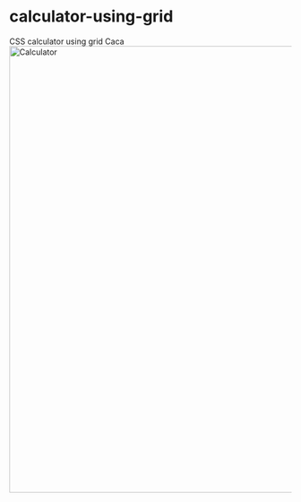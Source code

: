 # calculator-using-grid
CSS calculator using grid
Caca<img width="797" alt="Calculator" src="https://github.com/user-attachments/assets/b24f4a76-2355-49e7-a950-34c4012bdc7b" />
